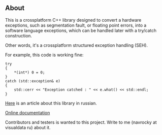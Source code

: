 ## About ##
This is a crossplatform C++ library  designed to convert a hardware exceptions, such as segmentation fault, or floating point errors, into a software language exceptions, which can be handled later with a try/catch construction.

Other words, it's a crossplatform structured exception handling (SEH).

For example, this code is working fine:

```
try
{
    *(int*) 0 = 0;
}
catch (std::exception& e)
{
    std::cerr << "Exception catched : " << e.what() << std::endl;
}
```

[Here](http://www.visualdata.ru/blog/109-segv-signal.html) is an article about this library in russian.

[Online documentation](http://www.visualdata.ru/ext/segvcatch-doc)

Contributors and testers is wanted to this project. Write to me (navrocky at visualdata ru) about it.